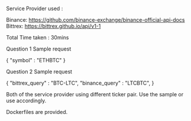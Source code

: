 Service Provider used :

Binance: https://github.com/binance-exchange/binance-official-api-docs
Bittrex: https://bittrex.github.io/api/v1-1

Total Time taken : 30mins

Question 1 Sample request

{
"symbol" : "ETHBTC"
}

Question 2 Sample request 

{
"bittrex_query" : "BTC-LTC",
"binance_query" : "LTCBTC",
}

Both of the service provider using different ticker pair. Use the sample or use accordingly.

Dockerfiles are provided.
